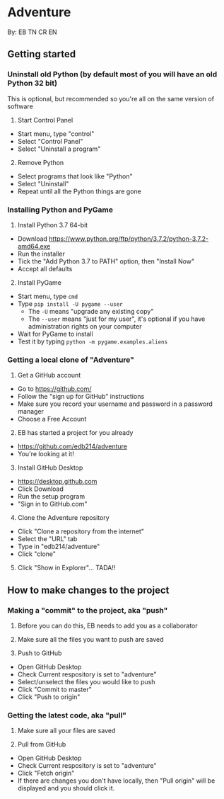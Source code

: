 # Adventure

By: EB TN CR EN


## Getting started

### Uninstall old Python (by default most of you will have an old Python 32 bit)

This is optional, but recommended so you're all on the same version of software

1. Start Control Panel
  - Start menu, type "control"
  - Select "Control Panel"
  - Select "Uninstall a program"

2. Remove Python
  - Select programs that look like "Python"
  - Select "Uninstall"
  - Repeat until all the Python things are gone


### Installing Python and PyGame

1. Install Python 3.7 64-bit
  - Download https://www.python.org/ftp/python/3.7.2/python-3.7.2-amd64.exe
  - Run the installer
  - Tick the "Add Python 3.7 to PATH" option, then "Install Now"
  - Accept all defaults

2. Install PyGame
  - Start menu, type `cmd`
  - Type `pip install -U pygame --user`
    - The `-U` means "upgrade any existing copy"
    - The `--user` means "just for my user", it's optional if you have administration rights on your computer
  - Wait for PyGame to install
  - Test it by typing `python -m pygame.examples.aliens`


### Getting a local clone of "Adventure"

1. Get a GitHub account
  - Go to https://github.com/
  - Follow the "sign up for GitHub" instructions
  - Make sure you record your username and password in a password manager
  - Choose a Free Account

2. EB has started a project for you already
  - https://github.com/edb214/adventure
  - You're looking at it!

3. Install GitHub Desktop
  - https://desktop.github.com
  - Click Download
  - Run the setup program
  - "Sign in to GitHub.com"

4. Clone the Adventure repository
  - Click "Clone a repository from the internet"
  - Select the "URL" tab
  - Type in "edb214/adventure"
  - Click "clone"

5. Click "Show in Explorer"... TADA!!


## How to make changes to the project

### Making a "commit" to the project, aka "push"

1. Before you can do this, EB needs to add you as a collaborator

2. Make sure all the files you want to push are saved

3. Push to GitHub
  - Open GitHub Desktop
  - Check Current respository is set to "adventure"
  - Select/unselect the files you would like to push
  - Click "Commit to master"
  - Click "Push to origin"

### Getting the latest code, aka "pull"
1.  Make sure all your files are saved

2. Pull from GitHub
  - Open GitHub Desktop
  - Check Current respository is set to "adventure"
  - Click "Fetch origin"
  - If there are changes you don't have locally, then "Pull origin" will be displayed and you should click it.
